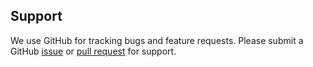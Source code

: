 ## Support

We use GitHub for tracking bugs and feature requests. Please submit a GitHub [issue](https://github.com/sassoftware/viya4-iac-k8s/issues/new/choose) or [pull request](https://github.com/sassoftware/viya4-iac-k8s/compare) for support.
